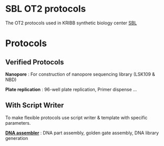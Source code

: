 # SBL OT2 protocols

The OT2 protocols used in KRIBB synthetic biology center [SBL](https://oak.kribb.re.kr/handle/201005/19496/tab-browse?sort_by=2&order=DESC)  


# Protocols  

## Verified Protocols

**Nanopore** : For construction of nanopore sequencing library (LSK109 & NBD)

**Plate replication** : 96-well plate replication, Primer dispense ...

## With Script Writer

To make flexible protocols use script writer & template with specific parameters.

[**DNA assembler**](https://github.com/Lelp27/DNAssembler) : DNA part assembly, golden gate assembly, DNA library generation
